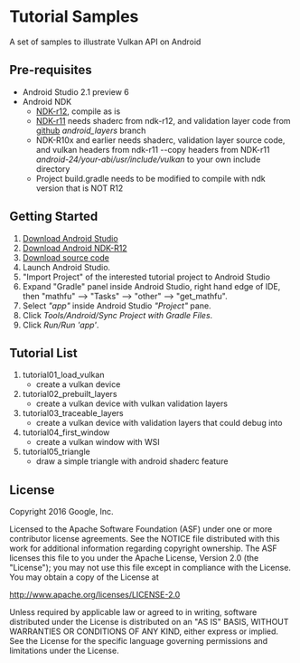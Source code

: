Tutorial Samples
================
A set of samples to illustrate Vulkan API on Android

Pre-requisites
--------------
- Android Studio 2.1 preview 6
- Android NDK
    * [NDK-r12](https://github.com/android-ndk/ndk/wiki), compile as is
    * [NDK-r11](http://developer.android.com/ndk/downloads/index.html) needs shaderc from ndk-r12, and validation layer code from [github](https://github.com/KhronosGroup/Vulkan-LoaderAndValidationLayers) *android_layers* branch
    * NDK-R10x and earlier needs shaderc, validation layer source code, and vulkan headers from ndk-r11 --copy headers from NDK-r11 *android-24/your-abi/usr/include/vulkan* to your own include directory
    * Project build.gradle needs to be modified to compile with ndk version that is NOT R12

Getting Started
---------------
1. [Download Android Studio](http://developer.android.com/sdk/index.html)
1. [Download Android NDK-R12](https://github.com/android-ndk/ndk/wiki)
1. [Download source code](http://www.github.com/googlesamples/android-vulkan-tutorials)
1. Launch Android Studio.
1. "Import Project" of the interested tutorial project to Android Studio
1. Expand "Gradle" panel inside Android Studio, right hand edge of IDE,
then "mathfu" --> "Tasks" --> "other" --> "get_mathfu".
1. Select *"app"* inside Android Studio *"Project"* pane.
1. Click *Tools/Android/Sync Project with Gradle Files*.
1. Click *Run/Run 'app'*.


Tutorial List
-------------
1. tutorial01_load_vulkan
    - create a vulkan device
1. tutorial02_prebuilt_layers
    - create a vulkan device with vulkan validation layers
1. tutorial03_traceable_layers
    - create a vulkan device with validation layers that could debug into
1. tutorial04_first_window
    - create a vulkan window with WSI 
1. tutorial05_triangle
    - draw a simple triangle with android shaderc feature


License
-------
Copyright 2016 Google, Inc.

Licensed to the Apache Software Foundation (ASF) under one or more contributor
license agreements.  See the NOTICE file distributed with this work for
additional information regarding copyright ownership.  The ASF licenses this
file to you under the Apache License, Version 2.0 (the "License"); you may not
use this file except in compliance with the License.  You may obtain a copy of
the License at

http://www.apache.org/licenses/LICENSE-2.0

Unless required by applicable law or agreed to in writing, software
distributed under the License is distributed on an "AS IS" BASIS, WITHOUT
WARRANTIES OR CONDITIONS OF ANY KIND, either express or implied.  See the
License for the specific language governing permissions and limitations under
the License.





